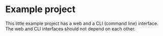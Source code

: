 # Example project

This little example project has a web and a CLI (command line) interface.
The web and CLI interfaces should not depend on each other.


